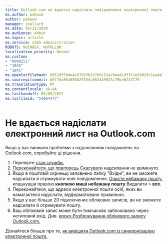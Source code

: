 ```yaml
---
title: Outlook.com не вдалося надіслати повідомлення електронної пошти
ms.author: pebaum
author: pebaum
manager: joallard
ms.date: 04/21/2020
ms.audience: Admin
ms.topic: article
ms.service: o365-administration
ROBOTS: NOINDEX, NOFOLLOW
localization_priority: Normal
ms.custom:
- "9000251"
- "1845"
- "1841"
ms.openlocfilehash: 0852df594e4c87d2fb2c766c52ec0aa41d3fc1e89029c1ee4417cfffebbe7352
ms.sourcegitcommit: b5f7da89a650d2915dc652449623c78be6247175
ms.translationtype: MT
ms.contentlocale: uk-UA
ms.lasthandoff: 08/05/2021
ms.locfileid: "54064477"
---
```

# <a name="unable-to-send-email-in-outlookcom"></a>Не вдається надіслати електронний лист на Outlook.com

Якщо у вас виникли проблеми з надсиланням повідомлень на Outlook.com, спробуйте ці рішення.

1. Перевірте [стан служби.](https://go.microsoft.com/fwlink/p/?linkid=837482) 
2. [Переконайтеся, що прапорець Скасувати](https://outlook.live.com/mail/options/mail/messageContent/undoSend) надсилання не ввімкнуто.
3. Якщо в поштовій скриньці заповнено папку "Вхідні", ви не зможете надсилати й отримувати нові повідомлення. [Очисте небажану пошту,](https://outlook.live.com/mail/junkemail) клацнувши правою **кнопкою миші небажану пошту** Видалити  >  **все.**
4. Переконайтеся, що адреси електронної пошти осіб, яких ви намагаєтеся надіслати, відформатовано правильно.
5. Якщо у вас більше 20 підключених облікових записів, ви не зможете надсилати й отримувати пошту.
6. Ваш обліковий запис може бути тимчасово заблоковано через нетиповий вхід. Див. [кроку Розблокування облікового запису Outlook.com.](https://support.office.com/article/f4ad2701-d166-4d8b-8a6a-9af2a1f8a4c4)

Дізнайтеся більше про те, [як вирішити Outlook.com із синхронізацією електронної пошти.](https://support.office.com/article/d39e3341-8d79-4bf1-b3c7-ded602233642)